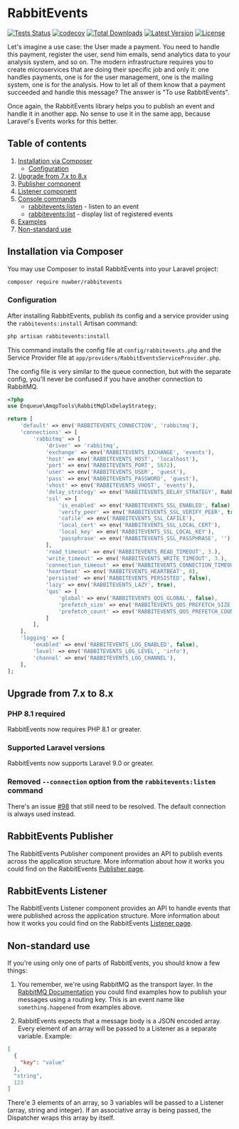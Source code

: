 # RabbitEvents

[![Tests Status](https://github.com/nuwber/rabbitevents/workflows/Unit%20tests/badge.svg?branch=master)](https://github.com/nuwber/rabbitevents/actions?query=branch%3Amaster+workflow%3A%22Unit+tests%22)
[![codecov](https://codecov.io/gh/nuwber/rabbitevents/branch/master/graph/badge.svg?token=8E9CY6866R)](https://codecov.io/gh/nuwber/rabbitevents)
[![Total Downloads](https://img.shields.io/packagist/dt/nuwber/rabbitevents)](https://packagist.org/packages/nuwber/rabbitevents)
[![Latest Version](https://img.shields.io/packagist/v/nuwber/rabbitevents)](https://packagist.org/packages/nuwber/rabbitevents)
[![License](https://img.shields.io/packagist/l/nuwber/rabbitevents)](https://packagist.org/packages/nuwber/rabbitevents)

Let's imagine a use case: the User made a payment. You need to handle this payment, register the user, send him emails, send analytics data to your analysis system, and so on. The modern infrastructure requires you to create microservices that are doing their specific job and only it: one handles payments, one is for the user management, one is the mailing system, one is for the analysis. How to let all of them know that a payment succeeded and handle this message? The answer is "To use RabbitEvents".

Once again, the RabbitEvents library helps you to publish an event and handle it in another app. No sense to use it in the same app, because  Laravel's Events works for this better.

## Table of contents
1. [Installation via Composer](#installation)
   * [Configuration](#configuration)
1. [Upgrade from 7.x to 8.x](#upgrade_7.x-8.x)
1. [Publisher component](#publisher)
1. [Listener component](#listener)
1. [Console commands](#commands)
   * [rabbitevents:listen](#command-listen) - listen to an event
   * [rabbitevents:list](#command-list) - display list of registered events
1. [Examples](/examples)
1. [Non-standard use](#non-standard-use)

## Installation via Composer<a name="installation"></a>
You may use Composer to install RabbitEvents into your Laravel project:

```bash
composer require nuwber/rabbitevents
```

### Configuration<a name="configuration"></a>
After installing RabbitEvents, publish its config and a service provider using the `rabbitevents:install` Artisan command:

```bash
php artisan rabbitevents:install
```

This command installs the config file at `config/rabbitevents.php` and the Service Provider file at `app/providers/RabbitEventsServiceProvider.php`.

The config file is very similar to the queue connection, but with the separate config, you'll never be confused if you have another connection to RabbitMQ.

```php
<?php
use Enqueue\AmqpTools\RabbitMqDlxDelayStrategy;

return [
    'default' => env('RABBITEVENTS_CONNECTION', 'rabbitmq'),
    'connections' => [
        'rabbitmq' => [
            'driver' => 'rabbitmq',
            'exchange' => env('RABBITEVENTS_EXCHANGE', 'events'),
            'host' => env('RABBITEVENTS_HOST', 'localhost'),
            'port' => env('RABBITEVENTS_PORT', 5672),
            'user' => env('RABBITEVENTS_USER', 'guest'),
            'pass' => env('RABBITEVENTS_PASSWORD', 'guest'),
            'vhost' => env('RABBITEVENTS_VHOST', 'events'),
            'delay_strategy' => env('RABBITEVENTS_DELAY_STRATEGY', RabbitMqDlxDelayStrategy::class),
            'ssl' => [
                'is_enabled' => env('RABBITEVENTS_SSL_ENABLED', false),
                'verify_peer' => env('RABBITEVENTS_SSL_VERIFY_PEER', true),
                'cafile' => env('RABBITEVENTS_SSL_CAFILE'),
                'local_cert' => env('RABBITEVENTS_SSL_LOCAL_CERT'),
                'local_key' => env('RABBITEVENTS_SSL_LOCAL_KEY'),
                'passphrase' => env('RABBITEVENTS_SSL_PASSPHRASE', ''),
            ],
            'read_timeout' => env('RABBITEVENTS_READ_TIMEOUT', 3.),
            'write_timeout' => env('RABBITEVENTS_WRITE_TIMEOUT', 3.),
            'connection_timeout' => env('RABBITEVENTS_CONNECTION_TIMEOUT', 3.),
            'heartbeat' => env('RABBITEVENTS_HEARTBEAT', 0),
            'persisted' => env('RABBITEVENTS_PERSISTED', false),
            'lazy' => env('RABBITEVENTS_LAZY', true),
            'qos' => [
                'global' => env('RABBITEVENTS_QOS_GLOBAL', false),
                'prefetch_size' => env('RABBITEVENTS_QOS_PREFETCH_SIZE', 0),
                'prefetch_count' => env('RABBITEVENTS_QOS_PREFETCH_COUNT', 1),
            ]
        ],
    ],
    'logging' => [
        'enabled' => env('RABBITEVENTS_LOG_ENABLED', false),
        'level' => env('RABBITEVENTS_LOG_LEVEL', 'info'),
        'channel' => env('RABBITEVENTS_LOG_CHANNEL'),
    ],
];
```
## Upgrade from 7.x to 8.x<a name="upgrade_7.x-8.x"></a>

### PHP 8.1 required
RabbitEvents now requires PHP 8.1 or greater.

### Supported Laravel versions
RabbitEvents now supports Laravel 9.0 or greater.

### Removed `--connection` option from the `rabbitevents:listen` command
There's an issue [#98](https://github.com/nuwber/rabbitevents/issues/98) that still need to be resolved.
The default connection is always used instead. 

## RabbitEvents Publisher<a name="publisher"></a>

The RabbitEvents Publisher component provides an API to publish events across the application structure. More information about how it works you could find on the RabbitEvents [Publisher page](https://github.com/rabbitevents/publisher).

## RabbitEvents Listener<a name="listener"></a>

The RabbitEvents Listener component provides an API to handle events that were published across the application structure. More information about how it works you could find on the RabbitEvents [Listener page](https://github.com/rabbitevents/listener).

## Non-standard use <a name="#non-standard-use"></a>

If you're using only one of parts of RabbitEvents, you should know a few things:

1. You remember, we're using RabbitMQ as the transport layer. In the [RabbitMQ Documentation](https://www.rabbitmq.com/tutorials/tutorial-five-python.html) you could find examples how to publish your messages using a routing key.
   This is an event name like `something.happened` from examples above.

1. RabbitEvents expects that a message body is a JSON encoded array. Every element of an array will be passed to a Listener as a separate variable. Example:
```json
[
  {
    "key": "value"  
  },
  "string",
  123 
]
```

There'e 3 elements of an array, so 3 variables will be passed to a Listener (array, string and integer).
If an associative array is being passed, the Dispatcher wraps this array by itself.
